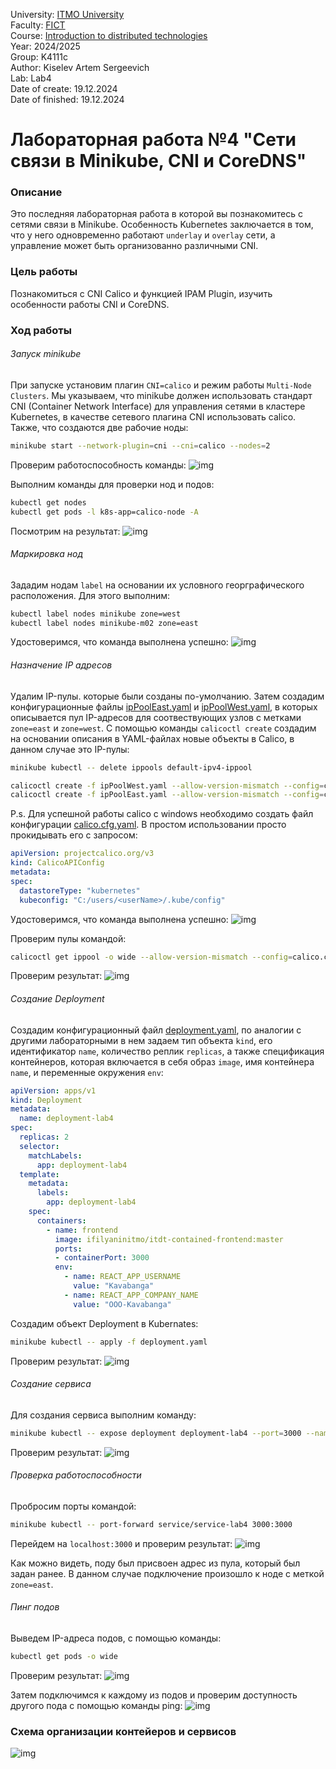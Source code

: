 University: [ITMO University](https://itmo.ru/ru/)  \
Faculty: [FICT](https://fict.itmo.ru)  \
Course: [Introduction to distributed technologies](https://github.com/itmo-ict-faculty/introduction-to-distributed-technologies)  \
Year: 2024/2025  \
Group: K4111c  \
Author: Kiselev Artem Sergeevich  \
Lab: Lab4  \
Date of create: 19.12.2024  \
Date of finished: 19.12.2024

# Лабораторная работа №4 "Сети связи в Minikube, CNI и CoreDNS"

### Описание
Это последняя лабораторная работа в которой вы познакомитесь с сетями связи в Minikube. Особенность Kubernetes заключается в том, что у него одновременно работают `underlay` и `overlay` сети, а управление может быть организованно различными CNI.

### Цель работы
Познакомиться с CNI Calico и функцией IPAM Plugin, изучить особенности работы CNI и CoreDNS.

### Ход работы

###### Запуск minikube
При запуске установим плагин `CNI=calico` и режим работы `Multi-Node Clusters`. Мы указываем, что minikube должен использовать стандарт CNI (Container Network Interface) для управления сетями в кластере Kubernetes, в качестве сетевого плагина CNI использовать calico. Также, что создаются две рабочие ноды:
```bash
minikube start --network-plugin=cni --cni=calico --nodes=2
```

Проверим работоспособность команды:
![img](./img/image_1.png)

Выполним команды для проверки нод и подов:
```bash
kubectl get nodes
kubectl get pods -l k8s-app=calico-node -A
```

Посмотрим на результат:
![img](./img/image_2.png)

###### Маркировка нод
Зададим нодам `label` на основании их условного георграфического расположения. Для этого выполним:
```bash
kubectl label nodes minikube zone=west
kubectl label nodes minikube-m02 zone=east
```

Удостоверимся, что команда выполнена успешно:
![img](./img/image_3.png)

###### Назначение IP адресов
Удалим IP-пулы. которые были созданы по-умолчанию. Затем создадим конфигурационные файлы [ipPoolEast.yaml](ipPoolEast.yaml) и [ipPoolWest.yaml](ipPoolWest.yaml), в которых описывается пул IP-адресов для соотвествующих узлов с метками `zone=east` и `zone=west`. С помощью команды `calicoctl create` создадим на основании описания в YAML-файлах новые объекты в Calico, в данном случае это IP-пулы:
```bash
minikube kubectl -- delete ippools default-ipv4-ippool

calicoctl create -f ipPoolWest.yaml --allow-version-mismatch --config=calico.cfg.yaml
calicoctl create -f ipPoolEast.yaml --allow-version-mismatch --config=calico.cfg.yaml
```

P.s. Для успешной работы calico с windows необходимо создать файл конфигурации [calico.cfg.yaml](calico.cfg.yaml). В простом использовании просто прокидывать его с запросом:
```yaml
apiVersion: projectcalico.org/v3
kind: CalicoAPIConfig
metadata:
spec:
  datastoreType: "kubernetes"
  kubeconfig: "C:/users/<userName>/.kube/config"
```

Удостоверимся, что команда выполнена успешно:
![img](./img/image_4.png)

Проверим пулы командой:
```bash
calicoctl get ippool -o wide --allow-version-mismatch --config=calico.cfg.yaml
```

Проверим результат:
![img](./img/image_5.png)

###### Создание Deployment

Создадим конфигурационный файл [deployment.yaml](deployment.yaml), по аналогии с другими лабораторными в нем задаем тип объекта `kind`, его идентификатор `name`, количество реплик `replicas`, а также спецификация контейнеров, которая включается в себя образ `image`, имя контейнера `name`, и переменные окружения `env`:
```yaml
apiVersion: apps/v1
kind: Deployment
metadata:
  name: deployment-lab4
spec:
  replicas: 2
  selector:
    matchLabels:
      app: deployment-lab4
  template:
    metadata:
      labels:
        app: deployment-lab4
    spec:
      containers:
        - name: frontend
          image: ifilyaninitmo/itdt-contained-frontend:master
          ports:
          - containerPort: 3000
          env:
            - name: REACT_APP_USERNAME
              value: "Kavabanga"
            - name: REACT_APP_COMPANY_NAME
              value: "OOO-Kavabanga"
```

Создадим объект Deployment в Kubernates:
```bash
minikube kubectl -- apply -f deployment.yaml
```

Проверим результат:
![img](./img/image_6.png)

###### Cоздание сервиса
Для создания сервиса выполним команду:
```bash
minikube kubectl -- expose deployment deployment-lab4 --port=3000 --name=service-lab4 --type=ClusterIP
```

Проверим результат:
![img](./img/image_7.png)

###### Проверка работоспособности
Пробросим порты командой:
```bash
minikube kubectl -- port-forward service/service-lab4 3000:3000
```

Перейдем на `localhost:3000` и проверим результат:
![img](./img/image_8.png)

Как можно видеть, поду был присвоен адрес из пула, который был задан ранее. В данном случае подключение произошло к ноде с меткой `zone=east`.

###### Пинг подов
Выведем IP-адреса подов, с помощью команды:
```bash
kubectl get pods -o wide
```

Проверим результат:
![img](./img/image_9.png)

Затем подключимся к каждому из подов и проверим доступность другого пода с помощью команды ping:
![img](./img/image_10.png)

### Схема организации контейеров и сервисов  

![img](./img/image_11.png)




